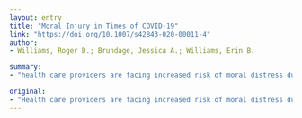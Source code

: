 ```yaml
---
layout: entry
title: "Moral Injury in Times of COVID-19"
link: "https://doi.org/10.1007/s42843-020-00011-4"
author:
- Williams, Roger D.; Brundage, Jessica A.; Williams, Erin B.

summary:
- "health care providers are facing increased risk of moral distress during COVID-19 pandemic. Psychologists are well poised to apply timely psychological first aid to the crisis needs of patients, colleagues, and even themselves. Key interventions are detailed, including creating and promoting safety, calmness, connectedness, self-efficacy, and hope. Health care systems that employ a proactive approach will fare better in the long run. Critical interventions include creating and promote safety and calmness."

original:
- "Health care providers are facing increased risk of moral distress during the COVID-19 pandemic because of changes in clinical practice and resource allocation procedures. Health care systems that employ a proactive approach in mitigating the lasting effects of moral distress will fare better in the long run. Psychologists are well poised to apply timely psychological first aid to the crisis needs of patients, colleagues, and even themselves. Key interventions are detailed, including creating and promoting safety, calmness, connectedness, self-efficacy, and hope."
---
```


